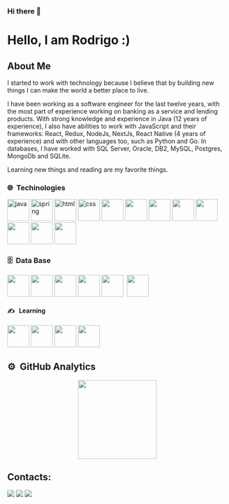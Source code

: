 
### Hi there 👋

# **Hello, I am Rodrigo :)** 

## **About Me**

I started to work with technology because I believe that by building new things I can make the world a better place to live.

I have been working as a software engineer for the last twelve years, with the most part of experience working on banking as a service and lending products. With strong knowledge and experience in Java (12 years of experience), I also have abilities to work with JavaScript and their frameworks: React, Redux, NodeJs, NextJs, React Native (4 years of experience) and with other languages too, such as Python and Go. In databases, I have worked with SQL Server, Oracle, DB2, MySQL, Postgres, MongoDb and SQLite.

Learning new things and reading are my favorite things.

### 🌐 &nbsp;Techinologies
 <img src="https://cdn.jsdelivr.net/gh/devicons/devicon/icons/java/java-original-wordmark.svg" width='50px' alt='java'/>&nbsp;<img src="https://cdn.jsdelivr.net/gh/devicons/devicon/icons/spring/spring-original.svg" width='50px' alt='spring'/>&nbsp;<img src="https://cdn.jsdelivr.net/gh/devicons/devicon/icons/html5/html5-original-wordmark.svg" width='50px' alt='html'/> <img src="https://cdn.jsdelivr.net/gh/devicons/devicon/icons/css3/css3-original-wordmark.svg" width='50px' alt='css'/>&nbsp;<img src="https://cdn.jsdelivr.net/gh/devicons/devicon/icons/bootstrap/bootstrap-original.svg" width='50px'/>&nbsp;<img src="https://cdn.jsdelivr.net/gh/devicons/devicon/icons/tailwindcss/tailwindcss-plain.svg" width='50px'/>&nbsp;<img src="https://cdn.jsdelivr.net/gh/devicons/devicon/icons/javascript/javascript-original.svg" width='50px'/>&nbsp;<img src="https://cdn.jsdelivr.net/gh/devicons/devicon/icons/nodejs/nodejs-original.svg" width='50px'/>&nbsp;<img src="https://cdn.jsdelivr.net/gh/devicons/devicon/icons/react/react-original.svg" width='50px'/>&nbsp;<img src="https://cdn.jsdelivr.net/gh/devicons/devicon/icons/redux/redux-original.svg" width='50px'/>&nbsp;<img src="https://cdn.jsdelivr.net/gh/devicons/devicon/icons/nextjs/nextjs-original-wordmark.svg" width='50px'/>&nbsp;<img src="https://cdn.jsdelivr.net/gh/devicons/devicon/icons/docker/docker-original.svg" width='50px'/>
### 🗄️&nbsp; Data Base
<img src="https://cdn.jsdelivr.net/gh/devicons/devicon/icons/oracle/oracle-original.svg" width='50px'/>&nbsp;<img src="https://cdn.jsdelivr.net/gh/devicons/devicon/icons/mysql/mysql-original.svg" width='50px'/>&nbsp;<img src="https://cdn.jsdelivr.net/gh/devicons/devicon/icons/postgresql/postgresql-original.svg" width='50px'/>&nbsp;<img src="https://cdn.jsdelivr.net/gh/devicons/devicon/icons/mongodb/mongodb-original-wordmark.svg" width='50px'/>&nbsp;<img src="https://cdn.jsdelivr.net/gh/devicons/devicon/icons/sqlite/sqlite-original-wordmark.svg" width='50px'/>&nbsp; <img src="https://cdn.jsdelivr.net/gh/devicons/devicon/icons/microsoftsqlserver/microsoftsqlserver-plain-wordmark.svg" width='50px'/>

#### ✍️ &nbsp; Learning
<img src="https://cdn.jsdelivr.net/gh/devicons/devicon/icons/python/python-original.svg" width='50px'/>
<img src="https://cdn.jsdelivr.net/gh/devicons/devicon/icons/go/go-original-wordmark.svg" width='50px'/>
<img src="https://cdn.jsdelivr.net/gh/devicons/devicon/icons/kotlin/kotlin-original.svg" width='50px'/>
<img src="https://cdn.jsdelivr.net/gh/devicons/devicon/icons/angularjs/angularjs-original.svg"  width='50px'/>
          
                    

 ## ⚙️ &nbsp;GitHub Analytics
<p align="center">
<!--<a href="https://github.com/AVS1508">
  <img height="180em" src="https://github-readme-stats-eight-theta.vercel.app/api?username=Erreceo&show_icons=true&theme=algolia&include_all_commits=true&count_private=true"/> -->
  <img height="180em" src="https://github-readme-stats-eight-theta.vercel.app/api/top-langs/?username=Erreceo&layout=compact&langs_count=8&theme=algolia"/>
</a>
</p>

## Contacts:

<div>
<a href="https://instagram.com/erreceo.dev" target="_blank"><img src="https://img.shields.io/badge/-Instagram-%23E4405F?style=for-the-badge&logo=instagram&logoColor=white" target="_blank"></a>
<!--
<a href="https://www.twitch.tv/seu-usuário-aqui" target="_blank"><img src="https://img.shields.io/badge/Twitch-9146FF?style=for-the-badge&logo=twitch&logoColor=white" target="_blank"></a> -->
<a href = "mailto:rodrigo.cardoso.oliveira@gmail.com"><img src="https://img.shields.io/badge/Gmail-D14836?style=for-the-badge&logo=gmail&logoColor=white" target="_blank"></a>
<a href="https://www.linkedin.com/in/rodrigo-cardoso-oliveira" target="_blank"><img src="https://img.shields.io/badge/-LinkedIn-%230077B5?style=for-the-badge&logo=linkedin&logoColor=white" target="_blank"></a> 
</div>

<!--
**Erreceo/Erreceo** is a ✨ _special_ ✨ repository because its `README.md` (this file) appears on your GitHub profile.

Here are some ideas to get you started:

- 🔭 I’m currently working on ...
- 🌱 I’m currently learning ...
- 👯 I’m looking to collaborate on ...
- 🤔 I’m looking for help with ...
- 💬 Ask me about ...
- 📫 How to reach me: ...
- 😄 Pronouns: ...
- ⚡ Fun fact: ...
-->
